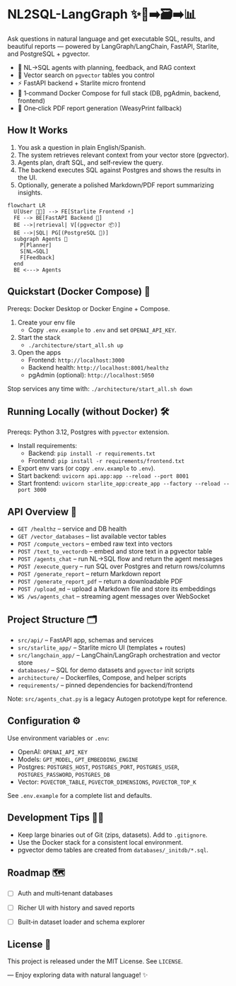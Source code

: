# NL2SQL-LangGraph ✨🧠➡️🗃️➡️📊

Ask questions in natural language and get executable SQL, results, and beautiful reports — powered by LangGraph/LangChain, FastAPI, Starlite, and PostgreSQL + pgvector.

- 🤖 NL→SQL agents with planning, feedback, and RAG context
- 🧰 Vector search on `pgvector` tables you control
- ⚡ FastAPI backend + Starlite micro frontend
- 🐳 1‑command Docker Compose for full stack (DB, pgAdmin, backend, frontend)
- 🧾 One‑click PDF report generation (WeasyPrint fallback)


## How It Works

1) You ask a question in plain English/Spanish.
2) The system retrieves relevant context from your vector store (pgvector).
3) Agents plan, draft SQL, and self‑review the query.
4) The backend executes SQL against Postgres and shows the results in the UI.
5) Optionally, generate a polished Markdown/PDF report summarizing insights.

```mermaid
flowchart LR
  U[User 🧑‍💻] --> FE[Starlite Frontend ⚡]
  FE --> BE[FastAPI Backend 🚀]
  BE -->|retrieval| V[(pgvector 📦)]
  BE -->|SQL| PG[(PostgreSQL 🐘)]
  subgraph Agents 🤝
    P[Planner]
    S[NL→SQL]
    F[Feedback]
  end
  BE <---> Agents
```


## Quickstart (Docker Compose) 🐳

Prereqs: Docker Desktop or Docker Engine + Compose.

1) Create your env file
   - Copy `.env.example` to `.env` and set `OPENAI_API_KEY`.
2) Start the stack
   - `./architecture/start_all.sh up`
3) Open the apps
   - Frontend: `http://localhost:3000`
   - Backend health: `http://localhost:8001/healthz`
   - pgAdmin (optional): `http://localhost:5050`

Stop services any time with: `./architecture/start_all.sh down`


## Running Locally (without Docker) 🛠️

Prereqs: Python 3.12, Postgres with `pgvector` extension.

- Install requirements:
  - Backend: `pip install -r requirements.txt`
  - Frontend: `pip install -r requirements/frontend.txt`
- Export env vars (or copy `.env.example` to `.env`).
- Start backend: `uvicorn api.app:app --reload --port 8001`
- Start frontend: `uvicorn starlite_app:create_app --factory --reload --port 3000`


## API Overview 🔌

- `GET /healthz` – service and DB health
- `GET /vector_databases` – list available vector tables
- `POST /compute_vectors` – embed raw text into vectors
- `POST /text_to_vectordb` – embed and store text in a pgvector table
- `POST /agents_chat` – run NL→SQL flow and return the agent messages
- `POST /execute_query` – run SQL over Postgres and return rows/columns
- `POST /generate_report` – return Markdown report
- `POST /generate_report_pdf` – return a downloadable PDF
- `POST /upload_md` – upload a Markdown file and store its embeddings
- `WS /ws/agents_chat` – streaming agent messages over WebSocket


## Project Structure 🗂️

- `src/api/` – FastAPI app, schemas and services
- `src/starlite_app/` – Starlite micro UI (templates + routes)
- `src/langchain_app/` – LangChain/LangGraph orchestration and vector store
- `databases/` – SQL for demo datasets and `pgvector` init scripts
- `architecture/` – Dockerfiles, Compose, and helper scripts
- `requirements/` – pinned dependencies for backend/frontend

Note: `src/agents_chat.py` is a legacy Autogen prototype kept for reference.


## Configuration ⚙️

Use environment variables or `.env`:

- OpenAI: `OPENAI_API_KEY`
- Models: `GPT_MODEL`, `GPT_EMBEDDING_ENGINE`
- Postgres: `POSTGRES_HOST`, `POSTGRES_PORT`, `POSTGRES_USER`, `POSTGRES_PASSWORD`, `POSTGRES_DB`
- Vector: `PGVECTOR_TABLE`, `PGVECTOR_DIMENSIONS`, `PGVECTOR_TOP_K`

See `.env.example` for a complete list and defaults.


## Development Tips 🧑‍💻

- Keep large binaries out of Git (zips, datasets). Add to `.gitignore`.
- Use the Docker stack for a consistent local environment.
- pgvector demo tables are created from `databases/_initdb/*.sql`.


## Roadmap 🗺️

- [ ] Auth and multi‑tenant databases
- [ ] Richer UI with history and saved reports
- [ ] Built‑in dataset loader and schema explorer


## License 📄

This project is released under the MIT License. See `LICENSE`.


— Enjoy exploring data with natural language! ✨
